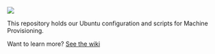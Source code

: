 
![](https://lh4.googleusercontent.com/--4QCx3TNpUo/AAAAAAAAAAI/AAAAAAAAAAA/yY9iP7kDNUA/s0-c-k-no-ns/photo.jpg)

This repository holds our Ubuntu configuration and scripts for Machine Provisioning. 

Want to learn more? [See the wiki](https://github.com/stdg11/BourneGrammarLinuxBuild/wiki)
